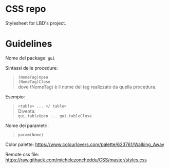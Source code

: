 # CSS repo
Stylesheet for LBD's project.


# Guidelines

Nome del package: `gui`

Sintassi delle procedure:<br />
  >`(NomeTag)Open`<br />
  `(NomeTag)Close`<br />
dove (NomeTag) è il nome del tag realizzato da quella procedura.

Esempio:
  >`<table>
  ...
  </ table>`<br />
Diventa:<br />
  >`gui.tableOpen
  ...
  gui.tableClose`<br />

Nome dei parametri:<br />
>`param(Nome)`

Color palette: https://www.colourlovers.com/palette/623761/Walking_Away

Remote css file: https://raw.githack.com/michelezoncheddu/CSS/master/styles.css
